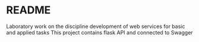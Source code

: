 # README
Laboratory work on the discipline development of web services for basic and applied tasks
This project contains flask API and connected to Swagger